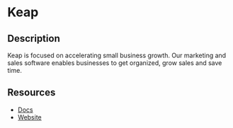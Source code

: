 # Keap

## Description

Keap is focused on accelerating small business growth. Our marketing and sales software enables businesses to get organized, grow sales and save time.

## Resources

- [Docs](https://developer.infusionsoft.com/docs)
- [Website](keap.com)

